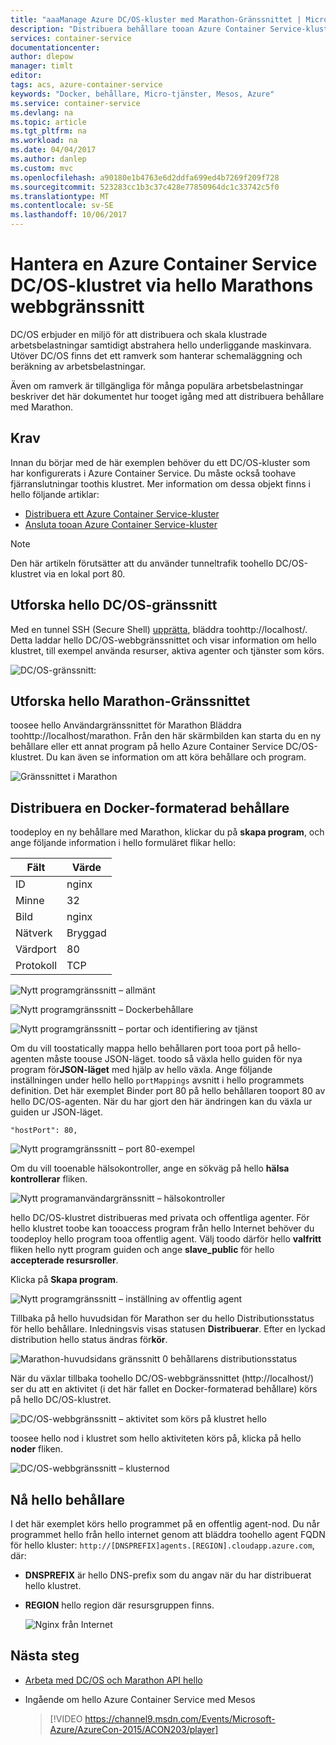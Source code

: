 ```yaml
---
title: "aaaManage Azure DC/OS-kluster med Marathon-Gränssnittet | Microsoft Docs"
description: "Distribuera behållare tooan Azure Container Service-klustertjänsten med hello Marathons webbgränssnitt."
services: container-service
documentationcenter: 
author: dlepow
manager: timlt
editor: 
tags: acs, azure-container-service
keywords: "Docker, behållare, Micro-tjänster, Mesos, Azure"
ms.service: container-service
ms.devlang: na
ms.topic: article
ms.tgt_pltfrm: na
ms.workload: na
ms.date: 04/04/2017
ms.author: danlep
ms.custom: mvc
ms.openlocfilehash: a90180e1b4763e6d2ddfa699ed4b7269f209f728
ms.sourcegitcommit: 523283cc1b3c37c428e77850964dc1c33742c5f0
ms.translationtype: MT
ms.contentlocale: sv-SE
ms.lasthandoff: 10/06/2017
---
```

# <a name="manage-an-azure-container-service-dcos-cluster-through-hello-marathon-web-ui"></a>Hantera en Azure Container Service DC/OS-klustret via hello Marathons webbgränssnitt
DC/OS erbjuder en miljö för att distribuera och skala klustrade arbetsbelastningar samtidigt abstrahera hello underliggande maskinvara. Utöver DC/OS finns det ett ramverk som hanterar schemaläggning och beräkning av arbetsbelastningar.

Även om ramverk är tillgängliga för många populära arbetsbelastningar beskriver det här dokumentet hur tooget igång med att distribuera behållare med Marathon. 


## <a name="prerequisites"></a>Krav
Innan du börjar med de här exemplen behöver du ett DC/OS-kluster som har konfigurerats i Azure Container Service. Du måste också toohave fjärranslutningar toothis klustret. Mer information om dessa objekt finns i hello följande artiklar:

* [Distribuera ett Azure Container Service-kluster](container-service-deployment.md)
* [Ansluta tooan Azure Container Service-kluster](../container-service-connect.md)

> [!NOTE]
> Den här artikeln förutsätter att du använder tunneltrafik toohello DC/OS-klustret via en lokal port 80.
>

## <a name="explore-hello-dcos-ui"></a>Utforska hello DC/OS-gränssnitt
Med en tunnel SSH (Secure Shell) [upprätta](../container-service-connect.md), bläddra toohttp://localhost/. Detta laddar hello DC/OS-webbgränssnittet och visar information om hello klustret, till exempel använda resurser, aktiva agenter och tjänster som körs.

![DC/OS-gränssnitt:](./media/container-service-mesos-marathon-ui/dcos2.png)

## <a name="explore-hello-marathon-ui"></a>Utforska hello Marathon-Gränssnittet
toosee hello Användargränssnittet för Marathon Bläddra toohttp://localhost/marathon. Från den här skärmbilden kan starta du en ny behållare eller ett annat program på hello Azure Container Service DC/OS-klustret. Du kan även se information om att köra behållare och program.  

![Gränssnittet i Marathon](./media/container-service-mesos-marathon-ui/dcos3.png)

## <a name="deploy-a-docker-formatted-container"></a>Distribuera en Docker-formaterad behållare
toodeploy en ny behållare med Marathon, klickar du på **skapa program**, och ange följande information i hello formuläret flikar hello:

| Fält | Värde |
| --- | --- |
| ID |nginx |
| Minne | 32 |
| Bild |nginx |
| Nätverk |Bryggad |
| Värdport |80 |
| Protokoll |TCP |

![Nytt programgränssnitt – allmänt](./media/container-service-mesos-marathon-ui/dcos4.png)

![Nytt programgränssnitt – Dockerbehållare](./media/container-service-mesos-marathon-ui/dcos5.png)

![Nytt programgränssnitt – portar och identifiering av tjänst](./media/container-service-mesos-marathon-ui/dcos6.png)

Om du vill toostatically mappa hello behållaren port tooa port på hello-agenten måste toouse JSON-läget. toodo så växla hello guiden för nya program för**JSON-läget** med hjälp av hello växla. Ange följande inställningen under hello hello `portMappings` avsnitt i hello programmets definition. Det här exemplet Binder port 80 på hello behållaren tooport 80 av hello DC/OS-agenten. När du har gjort den här ändringen kan du växla ur guiden ur JSON-läget.

```none
"hostPort": 80,
```

![Nytt programgränssnitt – port 80-exempel](./media/container-service-mesos-marathon-ui/dcos13.png)

Om du vill tooenable hälsokontroller, ange en sökväg på hello **hälsa kontrollerar** fliken.

![Nytt programanvändargränssnitt – hälsokontroller](./media/container-service-mesos-marathon-ui/dcos_healthcheck.png)

hello DC/OS-klustret distribueras med privata och offentliga agenter. För hello klustret toobe kan tooaccess program från hello Internet behöver du toodeploy hello program tooa offentlig agent. Välj toodo därför hello **valfritt** fliken hello nytt program guiden och ange **slave_public** för hello **accepterade resursroller**.

Klicka på **Skapa program**.

![Nytt programgränssnitt – inställning av offentlig agent](./media/container-service-mesos-marathon-ui/dcos14.png)

Tillbaka på hello huvudsidan för Marathon ser du hello Distributionsstatus för hello behållare. Inledningsvis visas statusen **Distribuerar**. Efter en lyckad distribution hello status ändras för**kör**.

![Marathon-huvudsidans gränssnitt 0 behållarens distributionsstatus](./media/container-service-mesos-marathon-ui/dcos7.png)

När du växlar tillbaka toohello DC/OS-webbgränssnittet (http://localhost/) ser du att en aktivitet (i det här fallet en Docker-formaterad behållare) körs på hello DC/OS-klustret.

![DC/OS-webbgränssnitt – aktivitet som körs på klustret hello](./media/container-service-mesos-marathon-ui/dcos8.png)

toosee hello nod i klustret som hello aktiviteten körs på, klicka på hello **noder** fliken.

![DC/OS-webbgränssnitt – klusternod](./media/container-service-mesos-marathon-ui/dcos9.png)

## <a name="reach-hello-container"></a>Nå hello behållare

I det här exemplet körs hello programmet på en offentlig agent-nod. Du når programmet hello från hello internet genom att bläddra toohello agent FQDN för hello kluster: `http://[DNSPREFIX]agents.[REGION].cloudapp.azure.com`, där:

* **DNSPREFIX** är hello DNS-prefix som du angav när du har distribuerat hello klustret.
* **REGION** hello region där resursgruppen finns.

    ![Nginx från Internet](./media/container-service-mesos-marathon-ui/nginx.png)


## <a name="next-steps"></a>Nästa steg
* [Arbeta med DC/OS och Marathon API hello](container-service-mesos-marathon-rest.md)

* Ingående om hello Azure Container Service med Mesos

    > [!VIDEO https://channel9.msdn.com/Events/Microsoft-Azure/AzureCon-2015/ACON203/player]
    > 
